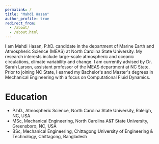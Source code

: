 ```yaml
---
permalink: /
title: "Mahdi Hasan"
author_profile: true
redirect_from: 
  - /about/
  - /about.html
---
```

I am Mahdi Hasan, P.hD. candidate in the department of Marine Earth and Atmospheric Science (MEAS) at North Carolina State University.  My research interests include large-scale atmospheric and oceanic circulations, climate variability and change. I am currently advised by Dr. Sarah Larson, assistant professor of the MEAS department at NC State. Prior to joining NC State, I earned my Bachelor's and Master's degrees in Mechanical Engineering with a focus on Computational Fluid Dynamics.

Education
=======
- P.hD., Atmospheric Science, North Carolina State University, Raleigh, NC, USA
- MSc, Mechanical Engineering, North Carolina A&T State University, Greensboro, NC, USA
- BSc, Mechanical Engineering, Chittagong University of Engineering & Technology, Chittagong, Bangladesh
